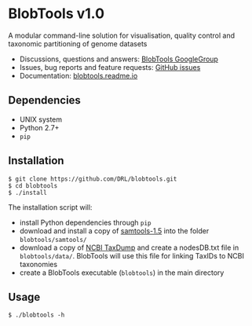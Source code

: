 BlobTools v1.0
===============================
A modular command-line solution for visualisation, quality control and taxonomic partitioning of genome datasets

- Discussions, questions and answers: [BlobTools GoogleGroup](https://groups.google.com/forum/#!forum/blobtools)
- Issues, bug reports and feature requests: [GitHub issues](https://github.com/DRL/blobtools/issues)
- Documentation: [blobtools.readme.io](https://blobtools.readme.io)

Dependencies
------------
- UNIX system
- Python 2.7+
- ```pip```

Installation
------------

    $ git clone https://github.com/DRL/blobtools.git
    $ cd blobtools
    $ ./install

The installation script will:
- install Python dependencies through ```pip```
- download and install a copy of [samtools-1.5](http://www.htslib.org/download/) into the folder ```blobtools/samtools/```
- download a copy of [NCBI TaxDump](ftp://ftp.ncbi.nlm.nih.gov/pub/taxonomy/) and create a nodesDB.txt file in ```blobtools/data/```. BlobTools will use this file for linking TaxIDs to NCBI taxonomies
- create a BlobTools executable (```blobtools```) in the main directory

Usage
-----

    $ ./blobtools -h

